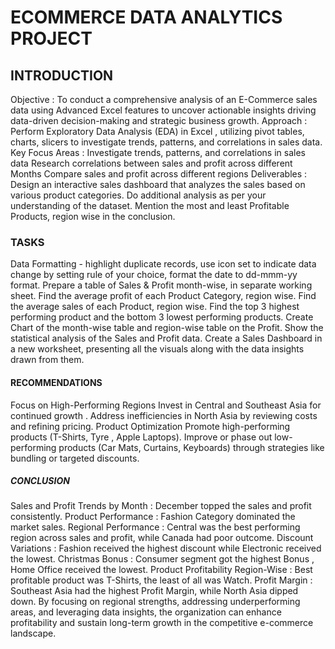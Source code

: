 # ECOMMERCE DATA ANALYTICS PROJECT

## INTRODUCTION

Objective : To conduct a comprehensive analysis of an E-Commerce sales data using Advanced Excel features to uncover actionable insights driving  data-driven decision-making and strategic business growth.
Approach : Perform Exploratory Data Analysis (EDA) in Excel , utilizing pivot tables, charts, slicers to investigate trends, patterns, and correlations in sales data.
Key Focus Areas :
Investigate trends, patterns, and correlations in sales data
Research correlations between sales and profit across different Months
Compare sales and profit across different regions 
Deliverables :
Design an interactive sales dashboard that analyzes the sales based on various product categories. 
Do additional analysis as per your understanding of the dataset. 
Mention the most and least Profitable Products, region wise in the conclusion.   

### TASKS

Data Formatting - highlight duplicate records, use icon set to indicate data change by setting rule of your choice, format the date to dd-mmm-yy format.
Prepare a table of Sales & Profit month-wise, in separate working sheet.
Find the average profit of each Product Category, region wise.
Find the average sales of each Product, region wise.
Find the top 3 highest performing product and the bottom 3 lowest performing products.
Create Chart of the month-wise table and region-wise table on the Profit.
Show the statistical analysis of the Sales and Profit data.
Create a Sales Dashboard in a new worksheet, presenting all the visuals along with the data insights drawn from them.

#### RECOMMENDATIONS

Focus on High-Performing Regions
Invest in Central and Southeast Asia for continued growth .
Address inefficiencies in North Asia by reviewing costs and refining pricing.
Product Optimization
Promote high-performing products (T-Shirts, Tyre , Apple Laptops).
Improve or phase out low-performing products (Car Mats, Curtains, Keyboards) through strategies like bundling or targeted discounts.

##### CONCLUSION

Sales and Profit Trends by Month : December topped the sales and profit consistently.
Product Performance : Fashion Category dominated the market sales.
Regional Performance : Central was the best performing region across sales and profit, while Canada had poor outcome.
Discount Variations : Fashion received the highest discount while Electronic received the lowest.
Christmas Bonus : Consumer segment got  the highest Bonus , Home Office received the lowest.
Product Profitability Region-Wise : Best profitable product was T-Shirts, the least of all was Watch.
Profit Margin : Southeast Asia had the highest Profit Margin, while North Asia  dipped down.
By focusing on regional strengths, addressing underperforming areas, and leveraging data insights, 
the organization can enhance profitability and sustain long-term growth in the competitive e-commerce landscape.
